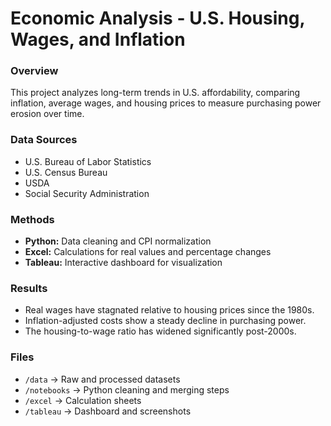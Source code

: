 # Economic Analysis - U.S. Housing, Wages, and Inflation

### Overview
This project analyzes long-term trends in U.S. affordability, comparing inflation, average wages, and housing prices to measure purchasing power erosion over time.

### Data Sources
- U.S. Bureau of Labor Statistics
- U.S. Census Bureau 
- USDA 
- Social Security Administration

### Methods
- **Python:** Data cleaning and CPI normalization
- **Excel:** Calculations for real values and percentage changes
- **Tableau:** Interactive dashboard for visualization

### Results
- Real wages have stagnated relative to housing prices since the 1980s.
- Inflation-adjusted costs show a steady decline in purchasing power.
- The housing-to-wage ratio has widened significantly post-2000s.

### Files
- `/data` → Raw and processed datasets
- `/notebooks` → Python cleaning and merging steps
- `/excel` → Calculation sheets
- `/tableau` → Dashboard and screenshots
